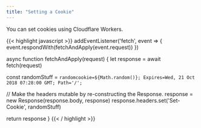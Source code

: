 ```yaml
---
title: "Setting a Cookie"
---
```


You can set cookies using Cloudflare Workers.

{{< highlight javascript >}}
addEventListener('fetch', event => {
  event.respondWith(fetchAndApply(event.request))
})

async function fetchAndApply(request) {
  let response = await fetch(request)

  const randomStuff = `randomcookie=${Math.random()}; Expires=Wed, 21 Oct 2018 07:28:00 GMT; Path='/';`

  // Make the headers mutable by re-constructing the Response.
  response = new Response(response.body, response)
  response.headers.set('Set-Cookie', randomStuff)

  return response
}
{{< / highlight >}}

